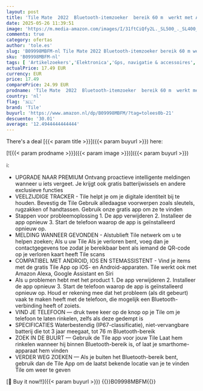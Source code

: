 ```yaml
---
layout: post
title: 'Tile Mate  2022  Bluetooth-itemzoeker  bereik 60 m  werkt met Alexa en Google Home  compatibel met iOS en Android  zwart'
date: 2025-05-26 11:39:51
image: 'https://m.media-amazon.com/images/I/31ftCiQfy2L._SL500_._SL400_.jpg'
comments: true
category: ofertas
author: 'tole.es'
slug: 'B09998MBFM-nl Tile Mate 2022 Bluetooth-itemzoeker bereik 60 m werkt met...'
sku: 'B09998MBFM-nl'
tags: [ 'Artikelzoekers','Elektronica','Gps, navigatie & accessoires','tile','🇳🇱', ]
actualPrice: 17.49 EUR
currency: EUR
price: 17.49
comparePrice: 24.99 EUR
prodname: 'Tile Mate  2022  Bluetooth-itemzoeker  bereik 60 m  werkt met Alexa en Google Home  compatibel met iOS en Android  zwart'
country: 'nl'
flag: '🇳🇱'
brand: 'Tile'
buyurl: 'https://www.amazon.nl/dp/B09998MBFM/?tag=tolees0b-21'
descuento: '30.01'
average: '12.4944444444444'
---
```


There's a deal [{{< param title >}}]({{< param buyurl >}})  here:

[![{{< param prodname >}}]({{< param image >}})]({{< param buyurl >}})

ℹ️:

- UPGRADE NAAR PREMIUM Ontvang proactieve intelligente meldingen wanneer u iets vergeet. Je krijgt ook gratis batterijwissels en andere exclusieve functies
- VEELZIJDIGE TRACKER - Tile helpt je om je digitale identiteit bij te houden. Bevestig de Tile Gebruik alledaagse voorwerpen zoals sleutels, rugzakken of handtassen. Gebruik onze gratis app om ze te vinden
- Stappen voor probleemoplossing 1. De app verwijderen 2. Installeer de app opnieuw 3. Start de telefoon waarop de app is geïnstalleerd opnieuw op.
- MELDING WANNEER GEVONDEN - Alstublieft Tile netwerk om u te helpen zoeken; Als u uw Tile Als je verloren bent, voeg dan je contactgegevens toe zodat je bereikbaar bent als iemand de QR-code op je verloren kaart heeft Tile scans
- COMPATIBEL MET ANDROID, IOS EN STEMASSISTENT - Vind je items met de gratis Tile App op iOS- en Android-apparaten. Tile werkt ook met Amazon Alexa, Google Assistant en Siri
- Als u problemen hebt met het product 1. De app verwijderen 2. Installeer de app opnieuw 3. Start de telefoon waarop de app is geïnstalleerd opnieuw op. Houd er rekening mee dat het probleem (als dit gebeurt) vaak te maken heeft met de telefoon, die mogelijk een Bluetooth-verbinding heeft of zoiets.
- VIND JE TELEFOON — druk twee keer op de knop op je Tile om je telefoon te laten rinkelen, zelfs als deze gedempt is
- SPECIFICATIES Waterbestendig (IP67-classificatie), niet-vervangbare batterij die tot 3 jaar meegaat, tot 76 m Bluetooth-bereik
- ZOEK IN DE BUURT — Gebruik de Tile app voor jouw Tile Laat hem rinkelen wanneer hij binnen Bluetooth-bereik is, of laat je smarthome-apparaat hem vinden
- VERDER WEG ZOEKEN — Als je buiten het Bluetooth-bereik bent, gebruik dan de Tile App om de laatst bekende locatie van je te vinden Tile om weer te geven

[🛒 Buy it now!!]({{< param buyurl >}})
{{<world>}}B09998MBFM{{</world>}}
